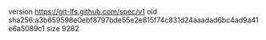 version https://git-lfs.github.com/spec/v1
oid sha256:a3b659598e0ebf8797bde55e2e815f74c831d24aaadad6bc4ad9a41e6a5089c1
size 9282
